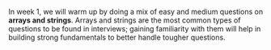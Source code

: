 In week 1, we will warm up by doing a mix of easy and medium questions on **arrays and strings**. Arrays and strings are the most common types of questions to be found in interviews; gaining familiarity with them will help in building strong fundamentals to better handle tougher questions.
